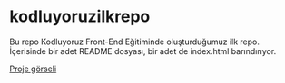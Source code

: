 # kodluyoruzilkrepo
Bu repo Kodluyoruz Front-End Eğitiminde oluşturduğumuz ilk repo. İçerisinde bir adet README dosyası, bir adet de index.html barındırıyor.

[Proje görseli](https://raw.githubusercontent.com/Kodluyoruz/taskforce/main/git/odev1/figures/markdown.png)